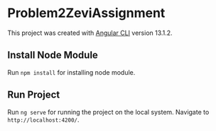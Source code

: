 # Problem2ZeviAssignment

This project was created with [Angular CLI](https://github.com/angular/angular-cli) version 13.1.2.

## Install Node Module

Run `npm install` for installing node module.

## Run Project

Run `ng serve` for running the project on the local system. Navigate to `http://localhost:4200/`. 